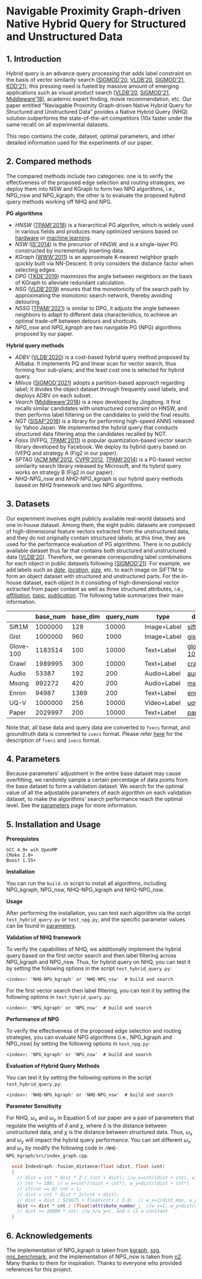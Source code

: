 # Navigable Proximity Graph-driven Native Hybrid Query for Structured and Unstructured Data

## 1. Introduction

Hybrid query is an advance query processing that adds label constraint on the basis of vector similarity search [[SIGMOD'20](https://dl.acm.org/doi/abs/10.1145/3318464.3386131), [VLDB'20](https://dl.acm.org/doi/10.14778/3415478.3415541), [SIGMOD'21](https://dl.acm.org/doi/10.1145/3448016.3457550), [KDD'21](https://dl.acm.org/doi/abs/10.1145/3447548.3470811)]; this pressing need is fueled by massive amount of emerging applications such as visual product search [[VLDB'20](https://dl.acm.org/doi/10.14778/3415478.3415541), [SIGMOD'21](https://dl.acm.org/doi/10.1145/3448016.3457550), [Middleware'18](https://dl.acm.org/doi/10.1145/3284028.3284030)], academic expert finding, movie recommendation, etc. Our paper entitled "Naviagable Proximity Graph-driven Native Hybrid Query for Structured and Unstructured Data" povides a Native Hybrid Query (NHQ) solution outperforms the state-of-the-art competitors (10x faster under the same recall) on all experimental datasets.

This repo contains the code, dataset, optimal parameters, and other detailed information used for the experiments of our paper.

## 2. Compared methods

The compared methods include two categories: one is to verify the effectiveness of the proposed edge selection and routing strategies, we deploy them into NSW and KGraph to form two NPG algorithms, i.e., NPG_nsw and NPG_kgraph; the other is to evaluate the proposed hybrid query methods working off NHQ and NPG. 

**PG algorithms**

* *HNSW* ([TPAMI'2018](https://ieeexplore.ieee.org/abstract/document/8594636)) is a hierarchical PG algorihm, which is widely used in various fields and produces many optimized versions based on [hardware](https://proceedings.neurips.cc/paper/2020/hash/788d986905533aba051261497ecffcbb-Abstract.html) or [machine learning](https://dl.acm.org/doi/10.1145/3318464.3380600).
* *NSW* ([IS'2014](https://www.sciencedirect.com/science/article/abs/pii/S0306437913001300)) is the precursor of HNSW, and is a single-layer PG constructed by incrementally inserting data.
* *KGraph* ([WWW'2011](https://dl.acm.org/doi/abs/10.1145/1963405.1963487)) is an approximate K-nearest neighbor graph quickly built via NN-Descent. It only considers the distance factor when selecting edges.
* *DPG* ([TKDE'2019](https://ieeexplore.ieee.org/abstract/document/8681160)) maximizes the angle between neighbors on the basis of KGraph to alleviate redundant calculation.
* *NSG* ([VLDB'2019](http://www.vldb.org/pvldb/vol12/p461-fu.pdf)) ensures that the monotonicity of the search path by approximating the monotonic search network, thereby avoiding detouring.
* *NSSG* ([TPAMI'2021](https://ieeexplore.ieee.org/abstract/document/9383170)) is similar to DPG, it adjusts the angle between neighbors to adapt to different data characteristics, to achieve an optimal trade-off between detours and shortcuts.
* *NPG_nsw* and *NPG_kgraph* are two navigable PG (NPG) algorithms proposed by our paper.

**Hybrid query methods**

* *ADBV* ([VLDB'2020](https://dl.acm.org/doi/10.14778/3415478.3415541)) is a cost-based hybrid query method proposed by Alibaba. It implements PQ and linear scan for vector search, thus forming four sub-plans; and the least cost one is selected for hybrid query.
* *Milvus* ([SIGMOD'2021](https://dl.acm.org/doi/10.1145/3448016.3457550)) adopts a partition-based approach regarding label; it divides the object dataset through frequently used labels, and deploys ADBV on each subset.
* *Vearch* ([Middleware'2018](https://dl.acm.org/doi/10.1145/3284028.3284030)) is a repo developed by Jingdong. It first recalls similar candidates with unstructured constraint on HNSW, and then performs label filtering on the candidates to yield the final results.
* *NGT* ([SISAP'2016](https://link.springer.com/chapter/10.1007/978-3-319-46759-7_2)) is a library for performing high-speed ANNS released by Yahoo Japan. We implemented the hybrid query that conducts structured data filtering atop the candidates recalled by NGT.
* *Faiss* (IVFPQ, [TPAMI'2011](https://ieeexplore.ieee.org/abstract/document/5432202)) is popular quantization-based vector search library developed by Facebook. We deploy its hybrid query based on IVFPQ and strategy A (Fig2 in our paper).
* *SPTAG* ([ACM MM'2012](https://dl.acm.org/doi/abs/10.1145/2393347.2393378), [CVPR'2012](https://ieeexplore.ieee.org/abstract/document/6247790), [TPAMI'2014](https://ieeexplore.ieee.org/abstract/document/6549106)) is a PG-based vector similarity search library released by Microsoft, and its hybrid query works on  strategy B (Fig2 in our paper).
* *NHQ-NPG_nsw* and *NHQ-NPG_kgraph* is our hybrid query methods based on NHQ framework and two NPG algorithms.

## 3. Datasets

Our experiment involves eight publicly available real-world datasets and one in-house dataset. Among them, the eight public datasets are composed of high-dimensional feature vectors extracted from the unstructured data, and they do not originally contain structured labels; at this time, they are used for the performance evaluation of PG algorithms. There is no publicly available dataset thus far that contains both structured and unstructured data [[VLDB'20](https://dl.acm.org/doi/10.14778/3415478.3415541)]. Therefore, we generate corresponding label combinations for each object in public datasets following [[SIGMOD'21](https://dl.acm.org/doi/10.1145/3448016.3457550)]. For example, we add labels such as <u>*date*</u>, <u>*location*</u>, <u>*size*</u>, etc. to each image on SIFT1M to form an object dataset with structured and unstructured parts. For the in-house dataset, each object in it consisting of high-dimensional vector extracted from paper content as well as three structured attributes, i.e., <u>*affiliation*</u>, <u>*topic*</u>, <u>*publication*</u>. The following table summarizes their main information.

|           | base_num | base_dim | query_num | type        | download(vector)                                             | download (label)       |
| --------- | -------- | -------- | --------- | ----------- | ------------------------------------------------------------ | ---------------------- |
| Sift1M    | 1000000  | 128      | 10000     | Image+Label | [sift.tar.gz](http://corpus-texmex.irisa.fr/)(161MB)         | sift_label.tar.gz      |
| Gist      | 1000000  | 960      | 1000      | Image+Label | [gist.tar.gz](http://corpus-texmex.irisa.fr/)(2.6GB)         | gist_label.tar.gz      |
| Glove-100 | 1183514  | 100      | 10000     | Text+Label  | [glove-100.tar.gz](http://downloads.zjulearning.org.cn/data/glove-100.tar.gz)(424MB) | glove-100_label.tar.gz |
| Crawl     | 1989995  | 300      | 10000     | Text+Label  | [crawl.tar.gz](http://downloads.zjulearning.org.cn/data/crawl.tar.gz)(1.7GB) | crawl_label.tar.gz     |
| Audio     | 53387    | 192      | 200       | Audio+Label | [audio.tar.gz](https://drive.google.com/file/d/1fJvLMXZ8_rTrnzivvOXiy_iP91vDyQhs/view)(26MB) | audio_label.tar.gz     |
| Msong     | 992272   | 420      | 200       | Audio+Label | [msong.tar.gz](https://drive.google.com/file/d/1UZ0T-nio8i2V8HetAx4-kt_FMK-GphHj/view)(1.4GB) | msong_label.tar.gz     |
| Enron     | 94987    | 1369     | 200       | Text+Label  | [enron.tar.gz](https://drive.google.com/file/d/1TqV43kzuNYgAYXvXTKsAG1-ZKtcaYsmr/view)(51MB) | enron_label.tar.gz     |
| UQ-V      | 1000000  | 256      | 10000     | Video+Label | [uqv.tar.gz](https://drive.google.com/file/d/1HIdQSKGh7cfC7TnRvrA2dnkHBNkVHGsF/view?usp=sharing)(800MB) | uqv_label.tar.gz       |
| Paper     | 2029997  | 200      | 10000     | Text+Label  | [paper.tar.gz](https://drive.google.com/file/d/1t4b93_1Viuudzd5D3I6_9_9Guwm1vmTn/view)(1.41GB) | paper_label.tar.gz     |

Note that, all base data and query data are converted to `fvecs` format, and groundtruth data is converted to `ivecs` format. Please refer [here](http://yael.gforge.inria.fr/file_format.html) for the description of `fvecs` and `ivecs` format.

## 4. Parameters

Because parameters' adjustment in the entire base dataset may cause overfitting, we randomly sample a certain percentage of data points from the base dataset to form a validation dataset. We search for the optimal value of all the adjustable parameters of each algorithm on each validation dataset, to make the algorithms' search performance reach the optimal level. See the [parameters](parameters) page for more information.

## 5. Installation and Usage

**Prerequistes**

```
GCC 4.9+ wih OpenMP
CMake 2.8+
Boost 1.55+
```

**Installation**

You can run the `build.sh` script to install all algorithms, including NPG_kgraph, NPG_nsw, NHQ-NPG_kgraph and NHQ-NPG_nsw.

**Usage**

After performing the installation, you can test each algorithm via the script `test_hybrid_query.py` or `test_npg.py`, and the specific parameter values can be found in [parameters](parameters).

**Validation of NHQ framework**

To verify the capabilities of NHQ, we additionally implement the hybrid query based on the first vector search and then label filtering across NPG_kgraph and NPG_nsw. Thus, for hybrid query on NHQ, you can test it by setting the following options in the script `test_hybrid_query.py`:

```
<index>: 'NHQ-NPG_kgraph' or 'NHQ-NPG_nsw'	# build and search
```

For the first vector search then label filtering, you can test it by setting the following options in `test_hybrid_query.py`:

```
<index>: 'NPG_kgraph' or 'NPG_nsw'	# build and search
```

**Performance of NPG**

To verify the effectiveness of the proposed edge selection and routing strategies, you can evaluate NPG algorithms (i.e., NPG_kgraph and NPG_nsw) by setting the following options in `test_npg.py`:

```
<index>: 'NPG_kgraph' or 'NPG_nsw'	# build and search
```

**Evaluation of Hybrid Query Methods**

You can test it by setting the following options in the script `test_hybrid_query.py`:

```
<index>: 'NHQ-NPG_kgraph' or 'NHQ-NPG_nsw'	# build and search
```

**Parameter Sensitivity**

For NHQ, $\omega _{x}$​ and $\omega _{y}$​ in Equation 5 of our paper are a pair of parameters that regulate the weights of $\delta$​ and $\chi$​, where $\delta$​ is the distance between unstructured data, and $\chi$​ is the distance between structured data. Thus, $\omega _{x}$​ and $\omega _{y}$​ will impact the hybrid query performance. You can set different $\omega _{x}$​ and $\omega _{y}$​​ by modify the following code in `/NHQ-NPG_kgraph/src/index_graph.cpp`.

```c++
  void IndexGraph::fusion_distance(float &dist, float &cnt)
  {
    // dist = cnt * dist * 2 / (cnt + dist); //w_x=cnt/(dist + cnt), w_y=dist/(dist + cnt)
    // cnt *= 100; // w_x=cnt*/(dist + cnt*), w_y=dist/(dist + cnt*)
    // if(cnt == 0) cnt = 1;
    // dist = cnt * dist * 2/(cnt + dist);
    // dist = dist / 521675 + float(cnt) / 3.0;  // w_x=1/dist_max, w_y=1/cnt_max
    dist += dist * cnt / (float)attribute_number_;  //w_x=1, w_y=dist/cnt_max
    // dist += 10000 * cnt; //w_x/w_y=c, and c is a constant
  }
```

## 6. Acknowledgements

The implementation of NPG_kgraph is taken from [kgraph](https://github.com/aaalgo/kgraph), [ssg](https://github.com/ZJULearning/ssg), [nns_benchmark](https://github.com/DBAIWangGroup/nns_benchmark/tree/master/algorithms/DPG), and the implementation of NPG_nsw is taken from [n2](https://github.com/kakao/n2). Many thanks to them for inspiration. Thanks to everyone who provided references for this project.
